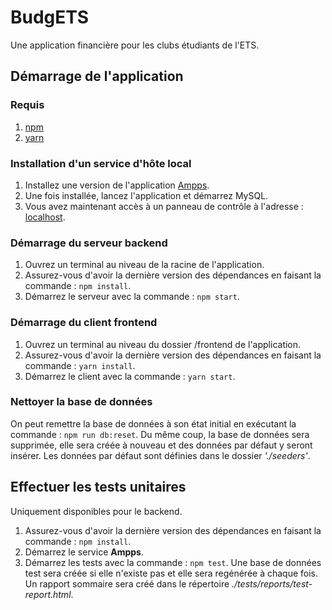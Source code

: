 # BudgETS
 Une application financière pour les clubs étudiants de l'ETS.

## Démarrage de l'application
 ### Requis
 1. [npm](https://www.npmjs.com/get-npm)
 2. [yarn](https://classic.yarnpkg.com/en/docs/install/)

 ### Installation d'un service d'hôte local
 1. Installez une version de l'application [Ampps](http://www.ampps.com/downloads).
 2. Une fois installée, lancez l'application et démarrez MySQL.
 3. Vous avez maintenant accès à un panneau de contrôle à l'adresse : [localhost](http://localhost/phpmyadmin).

 ### Démarrage du serveur backend
 1. Ouvrez un terminal au niveau de la racine de l'application.
 2. Assurez-vous d'avoir la dernière version des dépendances en faisant la commande : ```npm install```.
 3. Démarrez le serveur avec la commande : ```npm start```.

 ### Démarrage du client frontend
 1. Ouvrez un terminal au niveau du dossier /frontend de l'application.
 2. Assurez-vous d'avoir la dernière version des dépendances en faisant la commande : ```yarn install```.
 3. Démarrez le client avec la commande : ```yarn start```.

 ### Nettoyer la base de données
 On peut remettre la base de données à son état initial en exécutant la commande : ```npm run db:reset```.
 Du même coup, la base de données sera supprimée, elle sera créée à nouveau et des données par défaut y seront insérer.
 Les données par défaut sont définies dans le dossier _'./seeders'_.

 ## Effectuer les tests unitaires
 Uniquement disponibles pour le backend.
 1. Assurez-vous d'avoir la dernière version des dépendances en faisant la commande : ```npm install```.
 2. Démarrez le service __Ampps__.
 3. Démarrez les tests avec la commande : ```npm test```.
 Une base de données test sera créée si elle n'existe pas et elle sera regénérée à chaque fois.
 Un rapport sommaire sera créé dans le répertoire _./tests/reports/test-report.html_.


